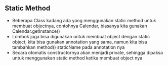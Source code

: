 ## Static Method
* Beberapa Class kadang ada yang menggunakan static method untuk membuat objectnya, contohnya Calendar, biasanya kita gunakan Calendar.getInstance()
* Lombok juga bisa digunakan untuk membuat object dengan static object, kita bisa gunakan annotation yang sama, namun kita bisa tambahkan method() staticName pada annotation nya
* Secara otomatis constructornya akan menjadi private, sehingga dipaksa untuk menggunakan static method ketika membuat object nya
